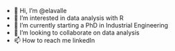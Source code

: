 - 👋 Hi, I’m @elavalle
- 👀 I’m interested in data analysis with R
- 🌱 I’m currently starting a PhD in Industrial Engineering
- 💞️ I’m looking to collaborate on data analysis
- 📫 How to reach me linkedIn

<!---
elavalle/elavalle is a ✨ special ✨ repository because its `README.md` (this file) appears on your GitHub profile.
You can click the Preview link to take a look at your changes.
--->
